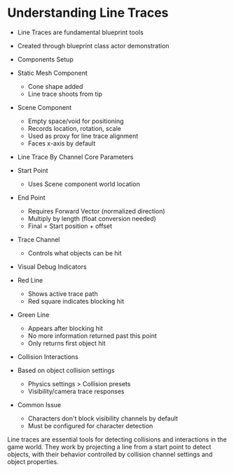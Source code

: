 # Understanding Line Traces

* Line Traces are fundamental blueprint tools
 * Created through blueprint class actor demonstration

* Components Setup
 * Static Mesh Component
   - Cone shape added
   - Line trace shoots from tip
 * Scene Component
   - Empty space/void for positioning
   - Records location, rotation, scale
   - Used as proxy for line trace alignment
   - Faces x-axis by default

* Line Trace By Channel Core Parameters
 * Start Point
   - Uses Scene component world location
 * End Point
   - Requires Forward Vector (normalized direction)
   - Multiply by length (float conversion needed)
   - Final = Start position + offset
 * Trace Channel
   - Controls what objects can be hit

* Visual Debug Indicators
 * Red Line
   - Shows active trace path
   - Red square indicates blocking hit
 * Green Line
   - Appears after blocking hit
   - No more information returned past this point
   - Only returns first object hit

* Collision Interactions
 * Based on object collision settings
   - Physics settings > Collision presets
   - Visibility/camera trace responses
 * Common Issue
   - Characters don't block visibility channels by default
   - Must be configured for character detection

Line traces are essential tools for detecting collisions and interactions in the game world. They work by projecting a line from a start point to detect objects, with their behavior controlled by collision channel settings and object properties.

